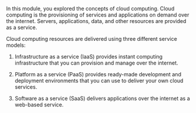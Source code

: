 In this module, you explored the concepts of cloud computing. Cloud computing is the provisioning of services and applications on demand over the internet. Servers, applications, data, and other resources are provided as a service. 

Cloud computing resources are delivered using three different service models:

1. Infrastructure as a service (IaaS) provides instant computing infrastructure that you can provision and manage over the internet.

2. Platform as a service (PaaS) provides ready-made development and deployment environments that you can use to deliver your own cloud services.

3. Software as a service (SaaS) delivers applications over the internet as a web-based service.
